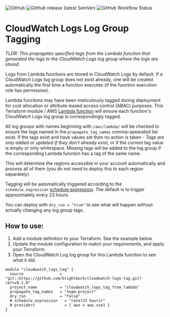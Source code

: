 ![GitHub](https://img.shields.io/github/license/brightbock/cloudwatch-logs-tag) ![GitHub release (latest SemVer)](https://img.shields.io/github/v/release/brightbock/cloudwatch-logs-tag) ![GitHub Workflow Status](https://img.shields.io/github/actions/workflow/status/brightbock/cloudwatch-logs-tag/terraform.yml?branch=main)

#  CloudWatch Logs Log Group Tagging

_TLDR: This propagates specified tags from the Lambda function that generated the logs to the CloudWatch Logs log group where the logs are stored._

Logs from Lambda functions are stored in CloudWatch Logs by default. If a CloudWatch Logs log group does not exist already, one will be created automatically the first time a function executes (if the function execution role has permission).

Lambda functions may have been meticulously tagged during deployment for cost allocation or attribute-based access control (ABAC) purposes. This Terraform module / AWS [Lambda function](https://github.com/brightbock/cloudwatch-logs-tag/blob/main/src/lambda.py) will ensure each function's CloudWatch Logs log group is correspondingly tagged.

All log groups with names beginning with `/aws/lambda/` will be checked to ensure the tags named in the `propagate_tag_names` comma-spearated list exist. If the tags exist and have values set then no action is taken - _Tags are only added or updated if they don't already exist_, or if the current tag value is empty or only whitespace. Missing tags will be added to the log group if the corresponding Lambda function has a tag of the same name.

This will determine the regions accessible in your account automatically and process all of them (you do not need to deploy this to each region separately).

Tagging will be automatically triggered according to the `schedule_expression` [schedule expression](https://docs.aws.amazon.com/lambda/latest/dg/services-cloudwatchevents-expressions.html). The default is to trigger approximately every 23 hours.

You can deploy with `dry_run = "true"` to see what will happen without actually changing any log group tags.

## How to use:

1. Add a module definition to your Terraform. See the example below.
2. Update the module configuration to match your requirements, and apply your Terraform.
3. Open the CloudWatch Log log group for this Lambda function to see what it did.

```
module "cloudwatch_logs_tag" {
  source                = "git::https://github.com/brightbock/cloudwatch-logs-tag.git?ref=v0.1.0"
  project_name          = "cloudwatch_logs_tag_from_lambda"
  propagate_tag_names   = "team,project"
  dry_run               = "false"
  # schedule_expression   = "rate(23 hours)"
  # providers             = { aws = aws.use1 }
}
```

